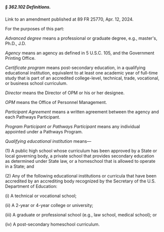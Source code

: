 ##### § 362.102 Definitions. #####

Link to an amendment published at 89 FR 25770, Apr. 12, 2024.

For the purposes of this part:

*Advanced degree* means a professional or graduate degree, e.g., master's, Ph.D., J.D.

*Agency* means an agency as defined in 5 U.S.C. 105, and the Government Printing Office.

*Certificate program* means post-secondary education, in a qualifying educational institution, equivalent to at least one academic year of full-time study that is part of an accredited college-level, technical, trade, vocational, or business school curriculum.

*Director* means the Director of OPM or his or her designee.

*OPM* means the Office of Personnel Management.

*Participant Agreement* means a written agreement between the agency and each Pathways Participant.

*Program Participant or Pathways Participant* means any individual appointed under a Pathways Program.

*Qualifying educational institution* means—

(1) A public high school whose curriculum has been approved by a State or local governing body, a private school that provides secondary education as determined under State law, or a homeschool that is allowed to operate in a State; and

(2) Any of the following educational institutions or curricula that have been accredited by an accrediting body recognized by the Secretary of the U.S. Department of Education:

(i) A technical or vocational school;

(ii) A 2-year or 4-year college or university;

(iii) A graduate or professional school (e.g., law school, medical school); or

(iv) A post-secondary homeschool curriculum.